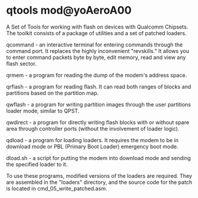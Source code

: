 # qtools mod@yoAeroA00

A Set of Tools for working with flash on devices with Qualcomm Chipsets. The toolkit consists of a package of utilities and a set of patched loaders.

qcommand - an interactive terminal for entering commands through the command port. It replaces the highly inconvenient "revskills."
            It allows you to enter command packets byte by byte, edit memory, read and view any flash sector.

qrmem - a program for reading the dump of the modem's address space.

qrflash - a program for reading flash. It can read both ranges of blocks and partitions based on the partition map.

qwflash - a program for writing partition images through the user partitions loader mode, similar to QPST.

qwdirect - a program for directly writing flash blocks with or without spare area through controller ports (without the involvement of loader logic).

qdload - a program for loading loaders. It requires the modem to be in download mode or PBL (Primary Boot Loader) emergency boot mode.

dload.sh - a script for putting the modem into download mode and sending the specified loader to it.

To use these programs, modified versions of the loaders are required. They are assembled in the "loaders" directory, and the source code for the patch is located in cmd_05_write_patched.asm.
